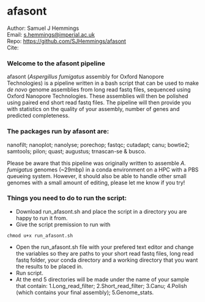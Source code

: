 # afasont

Author: Samuel J Hemmings <br>
Email:  s.hemmings@imperial.ac.uk <br>
Repo:   https://github.com/SJHemmings/afasont <br>
Cite:

### Welcome to the afasont pipeline

afasont (*Aspergillus fumigatus* assembly for Oxford Nanopore Technologies) is a pipeline written in a bash script that can 
be used to make *de novo* genome assemblies from long read fastq files, sequenced using Oxford Nanopore Technologies. These 
assemblies will then be polished using paired end short read fastq files. The pipeline will then provide you with statistics 
on the quality of your assembly, number of genes and predicted completeness.

### The packages run by afasont are: 
nanofilt; nanoplot; nanolyse; porechop; fastqc; cutadapt; canu; bowtie2; samtools; 
pilon; quast; augustus; trnascan-se & busco.

Please be aware that this pipeline was originally written to assemble *A. fumigatus* genomes (~29mbp) in a conda 
environment on a HPC with a PBS queueing system. However, it should also be able to handle other small 
genomes with a small amount of editing, please let me know if you try!

### Things you need to do to run the script:

* Download run_afasont.sh and place the script in a directory you are happy to run it from.
* Give the script premission to run with 
```
chmod u+x run_afasont.sh
```
* Open the run_afasont.sh file with your prefered text editor and change the variables so they are paths to your 
short read fastq files, long read fastq folder, your conda directory and a working directory that you want the 
results to be placed in.  
* Run script.
* At the end 5 directories will be made under the name of your sample that contain: 1.Long_read_filter; 
2.Short_read_filter; 3.Canu; 4.Polish (which contains your final assembly); 5.Genome_stats.
